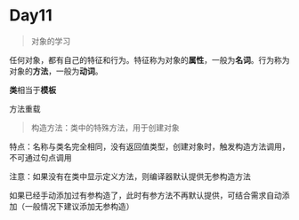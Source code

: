 # Day11

> 对象的学习

任何对象，都有自己的特征和行为。特征称为对象的**属性**，一般为**名词**。行为称为对象的**方法**，一般为**动词**。

**类**相当于**模板**

方法重载

> 构造方法：类中的特殊方法，用于创建对象

特点：名称与类名完全相同，没有返回值类型，创建对象时，触发构造方法调用，不可通过句点调用

注意：如果没有在类中显示定义方法，则编译器默认提供无参构造方法

如果已经手动添加过有参构造了，此时有参方法不再默认提供，可结合需求自动添加（一般情况下建议添加无参构造）

